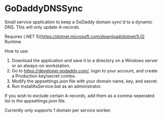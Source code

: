 # GoDaddyDNSSync
Small service application to keep a GoDaddy domain sync'd to a dynamic DNS. This will only update A-records. 

Requires (.NET 5)[https://dotnet.microsoft.com/download/dotnet/5.0] Runtime

How to use:
1. Download the application and save it to a directory on a Windows server or an always-on workstation. 
2. Go to https://developer.godaddy.com/, login to your account, and create a Production key/secret combo. 
3. Modify the appsettings.json file with your domain name, key, and secret. 
4. Run InstallAsService.bat as an administrator. 

If you wish to exclude certain A-records, add them as a comma-seperated list in the appsettings.json file. 

Currently only supports 1 domain per service worker.

